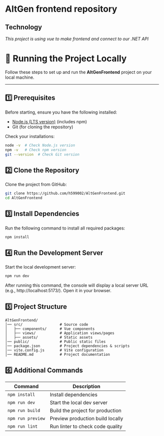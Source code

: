 # AltGen frontend repository

## Technology
*This project is using vue to make frontend and connect to our .NET API*

# 🚀 Running the Project Locally

Follow these steps to set up and run the **AltGenFrontend** project on your local machine.

---

## **1️⃣ Prerequisites**
Before starting, ensure you have the following installed:

- [Node.js (LTS version)](https://nodejs.org/) (includes npm)
- Git (for cloning the repository)

Check your installations:
```sh
node -v  # Check Node.js version
npm -v   # Check npm version
git --version  # Check Git version
```
## **2️⃣ Clone the Repository**
Clone the project from GitHub:
``` sh
git clone https://github.com/h599002/AltGenFrontend.git
cd AltGenFrontend
```
## **3️⃣ Install Dependencies**
Run the following command to install all required packages:
``` sh
npm install
```
## **4️⃣ Run the Development Server**
Start the local development server:
``` sh
npm run dev
```
After running this command, the console will display a local server URL (e.g., http://localhost:5173/). Open it in your browser.

## **5️⃣ Project Structure**
```text
AltGenFrontend/
│── src/                 # Source code
│   ├── components/      # Vue components
│   ├── views/           # Application views/pages
│   ├── assets/          # Static assets
│── public/              # Public static files
│── package.json         # Project dependencies & scripts
│── vite.config.js       # Vite configuration
│── README.md            # Project documentation
```

## **6️⃣ Additional Commands**
| Command            | Description                        |
|--------------------|----------------------------------|
| `npm install`     | Install dependencies             |
| `npm run dev`     | Start the local dev server       |
| `npm run build`   | Build the project for production |
| `npm run preview` | Preview production build locally |
| `npm run lint`    | Run linter to check code quality |

